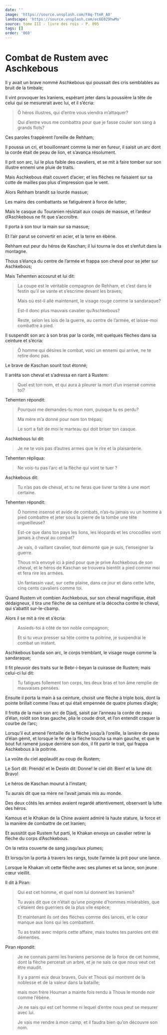 ```yaml
---
date: ''
image: 'https://source.unsplash.com/FAq-TtmR_A0'
landscape: 'https://source.unsplash.com/ec6E029hwMo'
source: tome III - livre des rois - P. 095
tags: []
order: '060'
---
```


# Combat de Rustem avec Aschkebous

Il y avait un brave nommé Aschkebous qui poussait des cris semblables au bruit de la timbale;

Il vint provoquer les Iraniens, espérant jeter dans la poussière la tête de celui qui se mesurerait avec lui, et il s’écria:

> Ô héros illustres, qui d’entre vous viendra m’attaquer?
>
> Qui d’entre vous me combattra pour que je fasse couler son sang à grands flots?

Ces paroles frappèrent l’oreille de Rehham;

Il poussa un cri, et bouillonnant comme la mer en fureur, il saisit un arc dont la corde était de peau de lion, et s’avança résolument.

Il prit son arc, lui le plus faible des cavaliers, et se mit à faire tomber sur son illustre ennemi une pluie de traits.

Mais Aschkebous était couvert d’acier; et les flèches ne faisaient sur sa cotte de mailles pas plus d’impression que le vent.

Alors Rehham brandit sa lourde massue;

Les mains des combattants se fatiguèrent à force de lutter;

Mais le casque du Touranien résistait aux coups de massue, et l’ardeur d’Aschkebous ne fit que s’accroître.

ll porta à son tour la main sur sa massue;

Et l’air parut se convertir en acier, et la terre en ébène.

Rehham eut peur du héros de Kaschan; il lui tourna le dos et s’enfuit dans la montagne.

Thous s’élança du centre de l’armée et frappa son cheval pour se jeter sur Aschkebous;

Mais Tehemten accourut et lui dit:

> La coupe est le véritable compagnon de Rehham, et c’est dans le festin qu’il se vante et s’escrime devant les braves;
>
> Mais où est-il allé maintenant, le visage rouge comme la sandaraque?
>
> Est-il donc plus mauvais cavalier qu’Aschkebous?
>
> Reste, selon les lois de la guerre, au centre de l’armée, et laisse-moi combattre à pied.

Il suspendit son arc à son bras par la corde, mit quelques flèches dans sa ceinture et s’écria:

> Ô homme qui désires le combat, voici un ennemi qui arrive, ne te retire donc pas.

Le brave de Kaschan sourit tout étonné;

Il arrêta son cheval et s’adressa en riant à Rustem:

> Quel est ton nom, et qui aura à pleurer la mort d’un insensé comme toi?

Tehemten répondit:

> Pourquoi me demandes-tu mon nom, puisque tu es perdu?
>
> Ma mère m’a donné pour nom ton trépas;
>
> Le sort a fait de moi le marteau qui doit briser ton casque.

Aschkebous lui dit:

> Je ne te vois pas d’autres armes que le rire et la plaisanterie.

Tehemten répliqua:

> Ne vois-tu pas l’arc et la flèche qui vont te tuer ?

Aschkebous dit:

> Tu n’as pas de cheval, et tu ne feras que livrer ta tête à une mort certaine.

Tehemten répondit:

> Ô homme insensé et avide de combats, n’as-tu jamais vu un homme à pied combattre et jeter sous la pierre de la tombe une tête orgueilleuse?
>
> Est-ce que dans ton pays les lions, les léopards et les crocodiles vont jamais à cheval au combat?
>
> Je vais, ô vaillant cavalier, tout démonté que je suis, t’enseigner la guerre.
>
> Thous m’a envoyé ici à pied pour que je prive Aschkebous de son cheval, et le héros de Kaschan se trouvera bientôt a pied comme moi et fera rire les armées.
>
> Un fantassin vaut, sur cette plaine, dans ce jour et dans cette lutte, cinq cents cavaliers comme toi.

Quand Rustem vit combien Aschkebous, sur son cheval magnifique, était dédaigneux, il tira une flèche de sa ceinture et la décocha contre le cheval, qui s’abattit sur-le-cbamp.

Alors il se mit à rire et s’écria:

> Assieds-toi à côté de ton noble compagnon;
>
> Et si tu veux presser sa tête contre ta poitrine, je suspendrai le combat un instant.

Aschkebous banda son arc, le corps tremblant, le visage rouge comme la sandaraque;

Il fit pleuvoir des traits sur le Bebr-i-beyan la cuirasse de Rustem; mais celui-ci lui dit:

> Tu fatigues follement ton corps, tes deux bras et ton âme remplie de mauvaises pensées.

Ensuite il porta la main à sa ceinture, choisit une flèche à triple bois, dont la pointe brillait comme l’eau et qui était empennée de quatre plumes d’aigle;

Il frotta de la main son arc de Djadj, saisit par l’anneau la corde de peau d’élan, roidit son bras gauche, plia le coude droit, et l’on entendit craquer la courbe de l’arc;

Lorsqu’il eut amené l’entaille de la flèche jusqu’à l’oreille, la lanière de peau d’élan gémit, et lorsque le fer de la flèche toucha sa main gauche, et que le bout fut ramené jusque derrière son dos, il fit partir le trait, qui frappa Aschkebous à la poitrine.

La voûte du ciel applaudit au coup de Rustem;

Le Sort dit: Prends! et le Destin dit: Donne! le ciel dit: Bien! et la lune dit: Bravo!

Le héros de Kaschan mourut à l’instant;

Tu aurais dit que sa mère ne l’avait jamais mis au monde.

Des deux côtés les armées avaient regardé attentivement, observant la lutte des héros.

Kamous et le Khakan de la Chine avaient admiré la haute stature, la force et la manière de combattre de cet Iranien;

Et aussitôt que Rustem fut parti, le Khakan envoya un cavalier retirer la flèche du corps d’Aschkebous.

On la retira couverte de sang jusqu’aux plumes;

Et lorsqu’on la porta à travers les rangs, toute l’armée la prit pour une lance.

Lorsque le Khakan vit cette flèche avec ses plumes et sa lance, son jeune cœur vieillit.

Il dit à Piran:

> Qui est cet homme, et quel nom lui donnent les Iraniens?
>
> Tu avais dit que ce n’était qu’une poignée d’hommes misérables, que c’étaient des guerriers de la plus vile espèce;
>
> Et maintenant ils ont des flèches comme des lances, et le cœur manque aux lions qui les combattent.
>
> Tu as traité avec mépris cette affaire, mais toutes tes paroles ont été démenties.

Piran répondit:

> Je ne connais parmi les Iraniens personne de la force de cet homme, dont la flèche percerait un arbre, et je ne sais ce que nous veut cet être maudit.
>
> Il y a parmi eux deux braves, Guiv et Thous qui montrent de la noblesse et de la valeur dans la bataille;
>
> mais mon frère Houman a mainte fois rendu à Thous le monde noir comme l’ébène.
>
> Je ne sais qui est cet homme ni lequel d’entre nous peut se mesurer avec lui.
>
> Je vais me rendre à mon camp, et il faudra bien qu’on découvre son nom.
